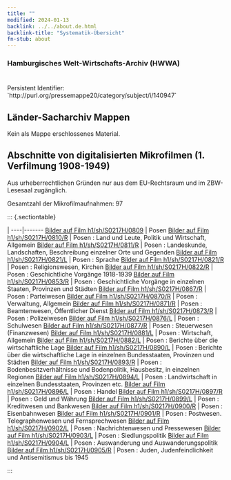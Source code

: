 ```yaml
---
title: ""
modified: 2024-01-13
backlink: ../../about.de.html
backlink-title: "Systematik-Übersicht"
fn-stub: about
---
```


### Hamburgisches Welt-Wirtschafts-Archiv (HWWA)

# 

<div class="hint">Persistent Identifier: `http://purl.org/pressemappe20/category/subject/i/140947`</div>







## Länder-Sacharchiv Mappen





Kein als Mappe erschlossenes Material.



<a id="filmsections" />

## Abschnitte von digitalisierten Mikrofilmen (1. Verfilmung 1908-1949)

<p>Aus urheberrechtlichen Gründen nur aus dem EU-Rechtsraum und im ZBW-Lesesaal zugänglich.</p>


<p>Gesamtzahl der Mikrofilmaufnahmen: 97</p>





::: {.sectiontable}

 | 
----|-------
<a class="btn" href="https://pm20.zbw.eu/film/h1/sh/S0217H/0809" rel="nofollow">Bilder auf Film h1/sh/S0217H/0809</a> | Posen
<a class="btn" href="https://pm20.zbw.eu/film/h1/sh/S0217H/0810/R" rel="nofollow">Bilder auf Film h1/sh/S0217H/0810/R</a> | Posen : Land und Leute, Politik und Wirtschaft, Allgemein
<a class="btn" href="https://pm20.zbw.eu/film/h1/sh/S0217H/0811/R" rel="nofollow">Bilder auf Film h1/sh/S0217H/0811/R</a> | Posen : Landeskunde, Landschaften, Beschreibung einzelner Orte und Gegenden
<a class="btn" href="https://pm20.zbw.eu/film/h1/sh/S0217H/0821/L" rel="nofollow">Bilder auf Film h1/sh/S0217H/0821/L</a> | Posen : Sprache
<a class="btn" href="https://pm20.zbw.eu/film/h1/sh/S0217H/0821/R" rel="nofollow">Bilder auf Film h1/sh/S0217H/0821/R</a> | Posen : Religionswesen, Kirchen
<a class="btn" href="https://pm20.zbw.eu/film/h1/sh/S0217H/0822/R" rel="nofollow">Bilder auf Film h1/sh/S0217H/0822/R</a> | Posen : Geschichtliche Vorgänge 1918-1939
<a class="btn" href="https://pm20.zbw.eu/film/h1/sh/S0217H/0853/R" rel="nofollow">Bilder auf Film h1/sh/S0217H/0853/R</a> | Posen : Geschichtliche Vorgänge in einzelnen Staaten, Provinzen und Städten
<a class="btn" href="https://pm20.zbw.eu/film/h1/sh/S0217H/0867/R" rel="nofollow">Bilder auf Film h1/sh/S0217H/0867/R</a> | Posen : Parteiwesen
<a class="btn" href="https://pm20.zbw.eu/film/h1/sh/S0217H/0870/R" rel="nofollow">Bilder auf Film h1/sh/S0217H/0870/R</a> | Posen : Verwaltung, Allgemein
<a class="btn" href="https://pm20.zbw.eu/film/h1/sh/S0217H/0871/R" rel="nofollow">Bilder auf Film h1/sh/S0217H/0871/R</a> | Posen : Beamtenwesen, Öffentlicher Dienst
<a class="btn" href="https://pm20.zbw.eu/film/h1/sh/S0217H/0873/R" rel="nofollow">Bilder auf Film h1/sh/S0217H/0873/R</a> | Posen : Polizeiwesen
<a class="btn" href="https://pm20.zbw.eu/film/h1/sh/S0217H/0876/L" rel="nofollow">Bilder auf Film h1/sh/S0217H/0876/L</a> | Posen : Schulwesen
<a class="btn" href="https://pm20.zbw.eu/film/h1/sh/S0217H/0877/R" rel="nofollow">Bilder auf Film h1/sh/S0217H/0877/R</a> | Posen : Steuerwesen (Finanzwesen)
<a class="btn" href="https://pm20.zbw.eu/film/h1/sh/S0217H/0881/L" rel="nofollow">Bilder auf Film h1/sh/S0217H/0881/L</a> | Posen : Wirtschaft, Allgemein
<a class="btn" href="https://pm20.zbw.eu/film/h1/sh/S0217H/0882/L" rel="nofollow">Bilder auf Film h1/sh/S0217H/0882/L</a> | Posen : Berichte über die wirtschaftliche Lage
<a class="btn" href="https://pm20.zbw.eu/film/h1/sh/S0217H/0890/L" rel="nofollow">Bilder auf Film h1/sh/S0217H/0890/L</a> | Posen : Berichte über die wirtschaftliche Lage in einzelnen Bundesstaaten, Provinzen und Städten
<a class="btn" href="https://pm20.zbw.eu/film/h1/sh/S0217H/0893/R" rel="nofollow">Bilder auf Film h1/sh/S0217H/0893/R</a> | Posen : Bodenbesitzverhältnisse und Bodenpolitik, Hausbesitz, in einzelnen Regionen
<a class="btn" href="https://pm20.zbw.eu/film/h1/sh/S0217H/0894/L" rel="nofollow">Bilder auf Film h1/sh/S0217H/0894/L</a> | Posen : Landwirtschaft in einzelnen Bundesstaaten, Provinzen etc.
<a class="btn" href="https://pm20.zbw.eu/film/h1/sh/S0217H/0896/L" rel="nofollow">Bilder auf Film h1/sh/S0217H/0896/L</a> | Posen : Handel
<a class="btn" href="https://pm20.zbw.eu/film/h1/sh/S0217H/0897/R" rel="nofollow">Bilder auf Film h1/sh/S0217H/0897/R</a> | Posen : Geld und Währung
<a class="btn" href="https://pm20.zbw.eu/film/h1/sh/S0217H/0899/L" rel="nofollow">Bilder auf Film h1/sh/S0217H/0899/L</a> | Posen : Kreditwesen und Bankwesen
<a class="btn" href="https://pm20.zbw.eu/film/h1/sh/S0217H/0900/R" rel="nofollow">Bilder auf Film h1/sh/S0217H/0900/R</a> | Posen : Eisenbahnwesen
<a class="btn" href="https://pm20.zbw.eu/film/h1/sh/S0217H/0901/R" rel="nofollow">Bilder auf Film h1/sh/S0217H/0901/R</a> | Posen : Postwesen. Telegraphenwesen und Fernsprechwesen
<a class="btn" href="https://pm20.zbw.eu/film/h1/sh/S0217H/0902/L" rel="nofollow">Bilder auf Film h1/sh/S0217H/0902/L</a> | Posen : Nachrichtenwesen und Pressewesen
<a class="btn" href="https://pm20.zbw.eu/film/h1/sh/S0217H/0903/L" rel="nofollow">Bilder auf Film h1/sh/S0217H/0903/L</a> | Posen : Siedlungspolitik
<a class="btn" href="https://pm20.zbw.eu/film/h1/sh/S0217H/0904/L" rel="nofollow">Bilder auf Film h1/sh/S0217H/0904/L</a> | Posen : Auswanderung und Auswanderungspolitik
<a class="btn" href="https://pm20.zbw.eu/film/h1/sh/S0217H/0905/R" rel="nofollow">Bilder auf Film h1/sh/S0217H/0905/R</a> | Posen : Juden, Judenfeindlichkeit und Antisemitismus bis 1945


:::
















